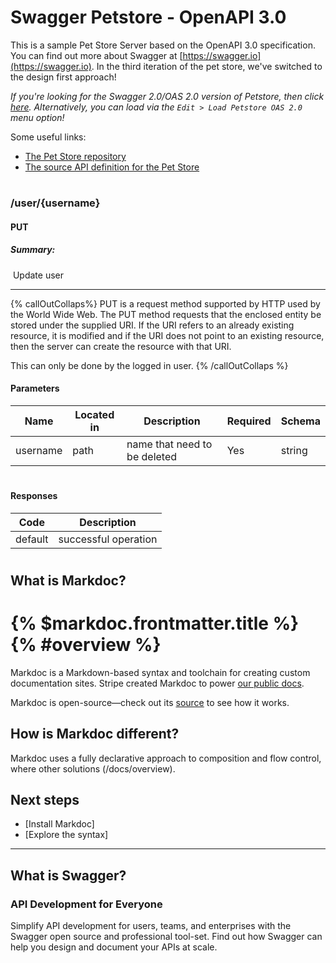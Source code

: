 # Swagger Petstore - OpenAPI 3.0

This is a sample Pet Store Server based on the OpenAPI 3.0 specification. You can find out more about
Swagger at [https://swagger.io](https://swagger.io). In the third iteration of the pet store, we've switched to the design first approach!

_If you're looking for the Swagger 2.0/OAS 2.0 version of Petstore, then click [here](https://editor.swagger.io/?url=https://petstore.swagger.io/v2/swagger.yaml). Alternatively, you can load via the `Edit > Load Petstore OAS 2.0` menu option!_

Some useful links:

- [The Pet Store repository](https://github.com/swagger-api/swagger-petstore)
- [The source API definition for the Pet Store](https://github.com/swagger-api/swagger-petstore/blob/master/src/main/resources/openapi.yaml)

#

### /user/{username}

#### PUT

##### Summary:

​
Update user

---

{% callOutCollaps%}
PUT is a request method supported by HTTP used by the World Wide Web. The PUT method requests that the enclosed entity be stored under the supplied URI. If the URI refers to an already existing resource, it is modified and if the URI does not point to an existing resource, then the server can create the resource with that URI.

This can only be done by the logged in user.
{% /callOutCollaps %}



#### Parameters

| Name     | Located in | Description                  | Required | Schema |
| -------- | ---------- | ---------------------------- | -------- | ------ |
| username | path       | name that need to be deleted | Yes      | string |

#



#### Responses

| Code    | Description          |
| ------- | -------------------- |
| default | successful operation |

#



## What is Markdoc?

# {% $markdoc.frontmatter.title %} {% #overview %}

Markdoc is a Markdown-based syntax and toolchain for creating custom documentation sites. Stripe created Markdoc to power [our public docs](http://stripe.com/docs).

Markdoc is open-source—check out its [source](http://github.com/markdoc/markdoc) to see how it works.

## How is Markdoc different?

Markdoc uses a fully declarative approach to composition and flow control, where other solutions (/docs/overview).

## Next steps

- [Install Markdoc]
- [Explore the syntax]

---

## What is Swagger?
### API Development for Everyone

Simplify API development for users, teams, and enterprises with the Swagger open source and professional tool-set. Find out how Swagger can help you design and document your APIs at scale.